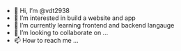 - 👋 Hi, I’m @vdt2938
- 👀 I’m interested in build a website and app 
- 🌱 I’m currently learning frontend and backend langauge 
- 💞️ I’m looking to collaborate on ...
- 📫 How to reach me ...

<!---
vdt2938/vdt2938 is a ✨ special ✨ repository because its `README.md` (this file) appears on your GitHub profile.
You can click the Preview link to take a look at your changes.
--->
